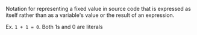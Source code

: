 Notation for representing a fixed value in source code that is expressed as itself rather than as a variable's value or the result of an expression.

Ex. `1 + 1 = 0`. Both 1s and 0 are literals